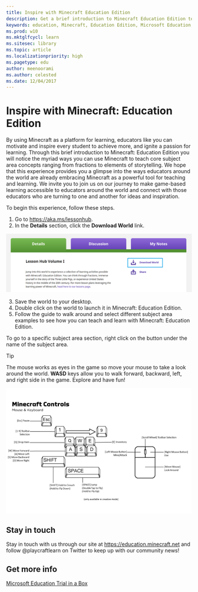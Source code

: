 ```yaml
---
title: Inspire with Minecraft Education Edition
description: Get a brief introduction to Minecraft Education Edition to discover the myriad ways you can use Minecraft to teach core subject areas in schools, and motivate and inspire every student to achieve more.
keywords: education, Minecraft, Education Edition, Microsoft Education, Minecraft controls, lesson hub
ms.prod: w10
ms.mktglfcycl: learn
ms.sitesec: library
ms.topic: article
ms.localizationpriority: high
ms.pagetype: edu
author: meenoorami
ms.author: celested
ms.date: 12/04/2017
---
```


# Inspire with Minecraft: Education Edition
By using Minecraft as a platform for learning, educators like you can motivate and inspire every student to achieve more, and ignite a passion for learning. Through this brief introduction to Minecraft: Education Edition you will notice the myriad ways you can use Minecraft to teach core subject area concepts ranging from fractions to elements of storytelling. We hope that this experience provides you a glimpse into the ways educators around the world are already embracing Minecraft as a powerful tool for teaching and learning. We invite you to join us on our journey to make game-based learning accessible to educators around the world and connect with those educators who are turning to one and another for ideas and inspiration. 

To begin this experience, follow these steps.

1. Go to <a href="https://aka.ms/lessonhub" target="_blank">https://aka.ms/lessonhub</a>.
2. In the **Details** section, click the **Download World** link.

  ![Select the download world link](images/mcee_downloadworld.png)

3. Save the world to your desktop.
4. Double click on the world to launch it in Minecraft: Education Edition.
5. Follow the guide to walk around and select different subject area examples to see how you can teach and learn with Minecraft: Education Edition. 

  To go to a specific subject area section, right click on the button under the name of the subject area.

  > [!TIP]
  > The mouse works as eyes in the game so move your mouse to take a look around the world. **WASD** keys allow you to walk forward, backward, left, and right side in the game. Explore and have fun!

  ![Minecraft mouse and keyboard controls](images/mcee_keyboard_mouse_controls.png)

## Stay in touch
Stay in touch with us through our site at <a href="https://education.minecraft.net" target="_blank">https://education.minecraft.net</a> and follow @playcraftlearn on Twitter to keep up with our community news!
 
## Get more info
[Microsoft Education Trial in a Box](index.md)